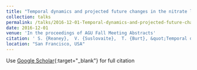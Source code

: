 ```yaml
---
title: "Temporal dynamics and projected future changes in the nitrate leaching in a small river catchment dominated by under-drained clay soil grasslands: analysis of high-frequency monitoring data"
collection: talks
permalink: /talks/2016-12-01-Temporal-dynamics-and-projected-future-changes-in-the-nitrate-leaching-in-a-small-river-catchment-dominated-by-under-drained-clay-soil-grasslands-analysis-of-high-frequency-monitoring-data
date: 2016-12-01
venue: 'In the proceedings of AGU Fall Meeting Abstracts'
citation: ' S. {Reaney},  V. {Suslovaite},  T. {Burt}, &quot;Temporal dynamics and projected future changes in the nitrate leaching in a small river catchment dominated by under-drained clay soil grasslands: analysis of high-frequency monitoring data.&quot; In the proceedings of AGU Fall Meeting Abstracts, 2016.'
location: "San Francisco, USA"
---
```

Use [Google Scholar](https://scholar.google.com/scholar?q=Temporal+dynamics+and+projected+future+changes+in+the+nitrate+leaching+in+a+small+river+catchment+dominated+by+under+drained+clay+soil+grasslands:+analysis+of+high+frequency+monitoring+data){:target="_blank"} for full citation
